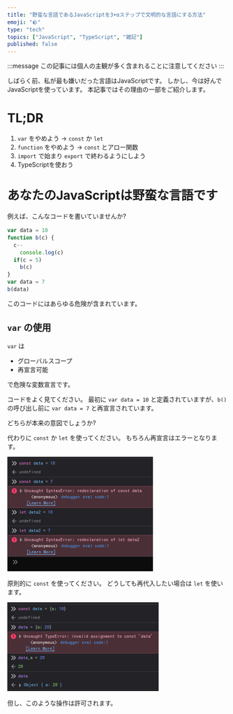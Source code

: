```yaml
---
title: "野蛮な言語であるJavaScriptを3+αステップで文明的な言語にする方法"
emoji: "🪨"
type: "tech"
topics: ["JavaScript", "TypeScript", "雑記"]
published: false
---
```


:::message
この記事には個人の主観が多く含まれることに注意してください
:::

しばらく前、私が最も嫌いだった言語はJavaScriptです。
しかし、今は好んでJavaScriptを使っています。
本記事ではその理由の一部をご紹介します。

# TL;DR

1. `var` をやめよう → `const` か `let`
2. `function` をやめよう → `const` とアロー関数
3. `import` で始まり `export` で終わるようにしよう
4. TypeScriptを使おう

# あなたのJavaScriptは野蛮な言語です

例えば、こんなコードを書いていませんか?

```js
var data = 10
function b(c) {
  c--
	console.log(c)
  if(c = 5)
  	b(c)
}
var data = 7
b(data)
```

このコードにはあらゆる危険が含まれています。

## `var` の使用

`var` は

- グローバルスコープ
- 再宣言可能

で危険な変数宣言です。

コードをよく見てください。
最初に `var data = 10` と定義されていますが、`b()` の呼び出し前に `var data = 7` と再宣言されています。

どちらが本来の意図でしょうか?

代わりに `const` か `let` を使ってください。
もちろん再宣言はエラーとなります。

![エラー](/images/nice-javascript/const-let-error.png)

原則的に `const` を使ってください。
どうしても再代入したい場合は `let` を使います。

![再代入できるconst](/images/nice-javascript/reassign-const.png)

但し、このような操作は許可されます。
